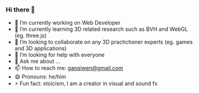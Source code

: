 ### Hi there 👋


- 🔭 I’m currently working on Web Developer
- 🌱 I’m currently learning 3D related research such as BVH and WebGL (eg. three.js)
- 👯 I’m looking to collaborate on any 3D practictioner experts (eg. games and 3D applications)
- 🤔 I’m looking for help with everyone
- 💬 Ask me about ...
- 📫 How to reach me: ganqiwen@gmail.com
- 😄 Pronouns: he/him
- ⚡ Fun fact: stoicism, I am a creator in visual and sound fx

